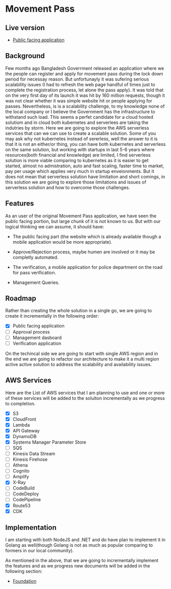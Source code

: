 # Movement Pass

## Live version

* [Public facing application](https://movementpass.com)

## Background

Few months ago Bangladesh Goverrment released an application where we the people can register and apply for movement pass during the lock down period for necessay reason. But unfortunayly it was sufering serious scalability issues (I had to refresh the web page handful of times just to complete the registration process, let alone the pass apply). It was told that on the very first day of its launch it was hit by 160 million requests, though it was not clear whether it was simple website hit or people applying for passes. Nevertheless, is is a scalability challenge, to my knowledge none of the local company or I believe the Government has the infrastructure to withstand such load. This seems a perfet candidate for a cloud hosted solutiom and in cloud both kubernetes and serverlees are taking the indutries by storm. Here we are going to explore the AWS serverless services that can we can use to create a scalable solution. Some of you may ask why not kubernetes instead of sererless, well the answer to it is that it is not an either/or thing, you can have both kubernetes and serverless on the same solution, but working with startups in last 5-6 years where resources(both financial and knowledge) are limited, I find serverless solution is more viable comparing to kubernetes as it is easier to get started, almost no admistration, auto and fast scaling, faster time to market, pay per usage which applies very much in startup enveionments. But it does not mean that serverless solution have limitation and short comings, in this solution we are going to explore those limitations and issues of serverless solution and how to overcome those challenges.

## Features

As an user of the original Movement Pass application, we have seen the public facing portion, but large chunk of it is not known to us. But with our logical thinking we can assume, it should have:

* The public facing part (the website which is already available though a mobile application would be more appropriate).

* Approve/Rejection process, maybe humen are involved or it may be completly automated.

* The verification, a mobile application for police department on the road for pass verification.

* Management Queries.

## Roadmap

Rather than creating the whole solution in a single go, we are going to create it incrementally in the following order:

- [x] Public facing application
- [ ] Approval process
- [ ] Management dasboard
- [ ] Verification application

On the techincal side we are going to start with single AWS region and in the end we are going to refactor our architecture to make it a multi region active active solution to address the scalability and availability issues.

## AWS Services

Here are the List of AWS services that I am planning to use and one or more of these services will be added to the soluiton incrementally as we progress to completion.

- [x] S3
- [x] CloudFront
- [x] Lambda
- [x] API Gateway
- [x] DynamoDB
- [x] Systems Manager Parameter Store
- [ ] SQS
- [ ] Kinesis Data Stream
- [ ] Kinesis Firehose
- [ ] Athena
- [ ] Cognito
- [ ] Amplify
- [x] X-Ray
- [ ] CodeBuild
- [ ] CodeDeploy
- [ ] CodePipeline
- [x] Route53
- [x] CDK

## Implementation

I am starting with both NodeJS and .NET and do have plan to implement it in Golang as well(though Golang is not as much as popular comparing to formers in our local community).

As mentioned in the above, that we are going to incrementally implement the features and as we progress new documents will be added in the following section:

* [Foundation](/foundation.md)